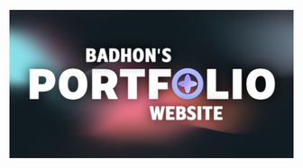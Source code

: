 ![Badhons-Portfolio](https://raw.githubusercontent.com/BadhonTech/BadhonBiswas/refs/heads/main/public/badhon's-portfolio.jpg)
